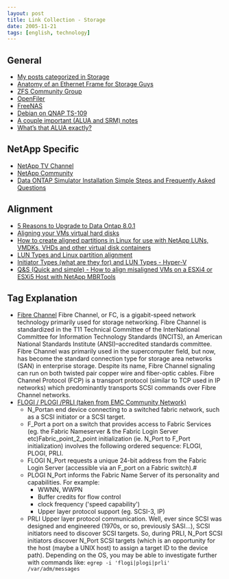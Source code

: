 ```yaml
---
layout: post
title: Link Collection - Storage 
date: 2005-11-21
tags: [english, technology]
---
```


## General
*   [My posts categorized in Storage](http://blog.feutl.com/category/storage-2/)
*   [Anatomy of an Ethernet Frame for Storage Guys](https://communities.netapp.com/blogs/ethernetstorageguy/2009/09/12/anatomy-of-an-ethernet-frame)
*   [ZFS Community Group](http://hub.opensolaris.org/bin/view/Community+Group+zfs/)
*   [OpenFiler](http://openfiler.com/)
*   [FreeNAS](http://www.freenas.org/)
*   [Debian on QNAP TS-109](http://www.cyrius.com/debian/orion/qnap/ts-109/)
*   [A couple important (ALUA and SRM) notes](http://virtualgeek.typepad.com/virtual_geek/2009/09/a-couple-important-alua-and-srm-notes.html)
*   [What’s that ALUA exactly?](http://www.yellow-bricks.com/2009/09/29/whats-that-alua-exactly/ "What’s that ALUA exactly?")

## NetApp Specific
*   [NetApp TV Channel](http://www.youtube.com/user/NetAppTV?feature=watch)
*   [NetApp Community](https://communities.netapp.com/welcome)
*   [Data ONTAP Simulator Installation Simple Steps and Frequently Asked Questions](http://communities.netapp.com/blogs/fitforpurpose/2009/09/06/data-ontap-simulator-installation-simple-steps-and-frequently-asked-questions)

## Alignment
*   [5 Reasons to Upgrade to Data Ontap 8.0.1](http://communities.netapp.com/community/netapp-blogs/virtualstorageguy/blog/2011/03/25/5-reasons-to-upgrade-to-data-ontap-801)
*   [Aligning your VMs virtual hard disks](http://www.yellow-bricks.com/2010/04/08/aligning-your-vms-virtual-harddisks/ "Aligning your VMs virtual hard disks")
*   [How to create aligned partitions in Linux for use with NetApp LUNs, VMDKs, VHDs and other virtual disk containers](https://kb.netapp.com/support/index?page=content&id=1010717)
*   [LUN Types and Linux partition alignment](http://netapptips.com/2010/03/16/lun-types-and-linux-partition-alignment/)
*   [Initiator Types (what are they for) and LUN Types - Hyper-V](http://communities.netapp.com/message/21212#21212)
*   [Q&S (Quick and simple) - How to align misaligned VMs on a ESXi4 or ESXi5 Host with NetApp MBRTools](http://mynetapp.de/buch/qamps-quick-and-simple-how-align-misaligned-vms-esxi4-or-esxi5-host-netapp-mbrtools)

## Tag Explanation
*   [Fibre Channel](http://en.wikipedia.org/wiki/Fibre_Channel) Fibre Channel, or FC, is a gigabit-speed network technology primarily used for storage networking. Fibre Channel is standardized in the T11 Technical Committee of the InterNational Committee for Information Technology Standards (INCITS), an American National Standards Institute (ANSI)–accredited standards committee. Fibre Channel was primarily used in the supercomputer field, but now, has become the standard connection type for storage area networks (SAN) in enterprise storage. Despite its name, Fibre Channel signaling can run on both twisted pair copper wire and fiber-optic cables. Fibre Channel Protocol (FCP) is a transport protocol (similar to TCP used in IP networks) which predominantly transports SCSI commands over Fibre Channel networks.
*   [FLOGI / PLOGI /PRLI (taken from EMC Community Network)](https://community.emc.com/message/432236#432236) 
    * N_Portan
    end device connecting to a switched fabric network, such as a SCSI initiator or a SCSI target.
    * F_Port
    a port on a switch that provides access to Fabric Services (eg. the Fabric Nameserver & the Fabric Login Server etc)Fabric_point_2_point initialization (ie. N_Port to F_Port initialization) involves the following ordered sequence: FLOGI, PLOGI, PRLI.
    * FLOGI
    N_Port requests a unique 24-bit address from the Fabric Login Server (accessible via an F_port on a Fabric switch).#
    * PLOGI
    N_Port informs the Fabric Name Server of its personality and capabilities.
    For example:
        * WWNN, WWPN 
        * Buffer credits for flow control
        * clock frequency ('speed capability') 
        * Upper layer protocol support (eg. SCSI-3, IP)
    * PRLI
    Upper layer protocol communication. Well, ever since SCSI was designed and engineered (1970s, or so, previously SASI...), SCSI initiators need to discover SCSI targets. So, during PRLI, N_Port SCSI initiators discover N_Port SCSI targets (which is an opportunity for the host (maybe a UNIX host) to assign a target ID to the device path). Depending on the OS, you may be able to investigate further with commands like: `egrep -i 'flogi|plogi|prli' /var/adm/messages`